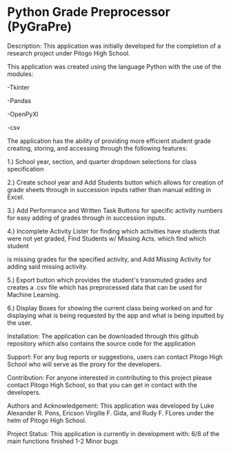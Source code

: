 # Python Grade Preprocessor (PyGraPre)

Description:
This application was initially developed for the completion of a research project under Pitogo High School.

This application was created using the language Python with the use of the modules:

-Tkinter

-Pandas

-OpenPyXl

-csv

The application has the ability of providing more efficient student grade creating, storing, and accessing through the following features:

1.) School year, section, and quarter dropdown selections for class specification

2.) Create school year and Add Students button which allows for creation of grade sheets through in succession inputs rather than manual editing in Excel.

3.) Add Performance and Written Task Buttons for specific activity numbers for easy adding of grades through in succession inputs.

4.) Incomplete Activity Lister for finding which activities have students that were not yet graded, Find Students w/ Missing Acts. which find which student

is missing grades for the specified activity, and Add Missing Activity for adding said missing activity.

5.) Export button which provides the student's transmuted grades and creates a .csv file which has preprocessed data that can be used for Machine Learning.

6.) Display Boxes for showing the current class being worked on and for displaying what is being requested by the app and what is being inputted by the user.

Installation:
The application can be downloaded through this github repository which also contains the source code for the application

Support:
For any bug reports or suggestions, users can contact Pitogo High School who will serve as the proxy for the developers.

Contribution:
For anyone interested in contributing to this project please contact Pitogo High School, so that you can get in contact with the developers.

Authors and Acknowledgement:
This application was developed by Luke Alexander R. Pons, Ericson Virgille F. Gida, and Rudy F. FLores under the helm of Pitogo High School.

Project Status:
This application is currently in development with:
6/8 of the main functions finished
1-2 Minor bugs

